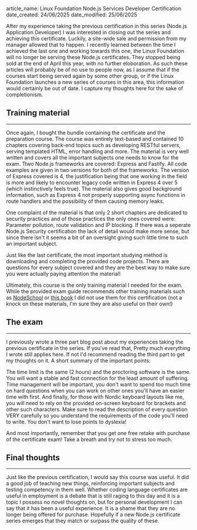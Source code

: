 article_name: Linux Foundation Node.js Services Developer Certification
date_created: 24/06/2025
date_modified: 25/06/2025

After my experience taking the previous certification in this series (Node.js Application Developer) I was interested in closing out the series and achieving this certificate. Luckily, a site-wide sale and permission from my manager allowed that to happen. I recently learned between the time I achieved the last one and working towards this one, the Linux Foundation will no longer be serving these Node.js certificates. They stopped being sold at the end of April this year, with no further eloboration. As such these articles will probably be of no use to people now, as I assume that if the courses start being served again by some other group, or if the Linux Foundation launches a new series of courses in this area, this information would certainly be out of date. I capture my thoughts here for the sake of completionism.

## Training material

---
Once again, I bought the bundle containing the certificate and the preparation course. The course was entirely text-based and contained 10 chapters covering back-end topics such as developing RESTful servers, serving templated HTML, error handling and more. The material is very well written and covers all the important subjects one needs to know for the exam. Ttwo Node.js frameworks are covered: Express and Fastify. All code examples are given in two versions for both of the frameworks. The version of Express covered is 4, the justification being that one working in the field is more and likely to encounter legacy code written in Express 4 over 5 (which instinctively feels true). The material also gives good background information, such as Express 4 not properly supporting async functions in route handlers and the possibility of them causing memory leaks.

One complaint of the material is that only 2 short chapters are dedicated to security practices and of those practices the only ones covered were: Parameter pollution, route validation and IP blocking. If there was a seperate Node.js Security certification the lack of detail would make more sense, but since there isn't it seems a bit of an oversight giving such little time to such an important subject.

Just like the last certificate, the most important studying method is downloading and completing the provided code projects. There are questions for every subject covered and they are the best way to make sure you were actually paying attention the material!

Ultimately, this course is the only training material I needed for the exam. While the provided exam guide recommends other training materials such as [NodeSchool](https://www.nodeschool.io) or [this book](https://www.packtpub.com/product/node-cookbook-fourth-edition/9781838558758) I did not use them for this certification (not a knock on these materials, I'm sure they are also useful on their own!)

## The exam

---
I previously wrote a three part blog post about my experiences taking the previous certificate in the series. If you've read that, Pretty much everything I wrote still applies here. If not I'd recommend reading the third part to get my thoughts on it. A short summary of the important points:

The time limit is the same (2 hours) and the proctoring software is the same. You will want a stable and fast connection for the least amount of suffering. Time management will be important, you don't want to spend too much time on hard questions when you can work on other ones you'll have an easier time with first. And finally, for those with Nordic keyboard layouts like me, you will need to rely on the provided on-screen keyboard for brackets and other such characters. Make sure to read the description of every question VERY carefully so you understand the requirements of the code you'll need to write. You don't want to lose points to dyslexia!

And most importantly, remember that you get one free retake with purchase of the certificate exam! Take a breath and try not to stress too much.

## Final thoughts

---
Just like the previous certification, I would say this course was useful. It did a good job of teaching new things, reinforcing important subjects and testing competency in them well. Whether coding language certificates are useful in employment is a debate that is still raging to this day and it is a topic I possess no novel thoughts on, but for personal development I can say that it has been a useful experience. It is a shame that they are no longer being offered for purchase. Hopefully if a new Node.js certificate series emerges that they match or surpass the quality of these.
